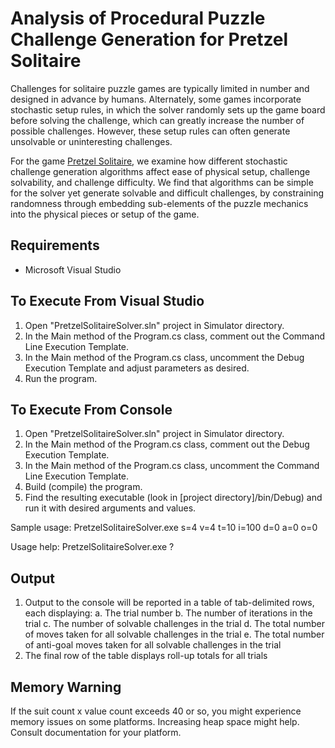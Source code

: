 # Analysis of Procedural Puzzle Challenge Generation for Pretzel Solitaire

Challenges for solitaire puzzle games are typically limited in number and designed in advance by humans. Alternately, some games incorporate stochastic setup rules, in which the solver randomly sets up the game board before solving the challenge, which can greatly increase the number of possible challenges. However, these setup rules can often generate unsolvable or uninteresting challenges. 

For the game [Pretzel Solitaire](https://pure.tue.nl/ws/files/4284803/598855.pdf), we examine how different stochastic challenge generation algorithms affect ease of physical setup, challenge solvability, and challenge difficulty.  We find that algorithms can be simple for the solver yet generate solvable and difficult challenges, by constraining randomness through embedding sub-elements of the puzzle mechanics into the physical pieces or setup of the game.

## Requirements

* Microsoft Visual Studio 

## To Execute From Visual Studio

1. Open "PretzelSolitaireSolver.sln" project in Simulator directory.
2. In the Main method of the Program.cs class, comment out the Command Line Execution Template.
3. In the Main method of the Program.cs class, uncomment the Debug Execution Template and adjust parameters as desired.
4. Run the program.

## To Execute From Console

1. Open "PretzelSolitaireSolver.sln" project in Simulator directory.
2. In the Main method of the Program.cs class, comment out the Debug Execution Template.
3. In the Main method of the Program.cs class, uncomment the Command Line Execution Template.
4. Build (compile) the program.
5. Find the resulting executable (look in [project directory]/bin/Debug) and run it with desired arguments and values.

Sample usage: PretzelSolitaireSolver.exe s=4 v=4 t=10 i=100 d=0 a=0 o=0

Usage help: PretzelSolitaireSolver.exe ?

## Output

1. Output to the console will be reported in a table of tab-delimited rows, each displaying:
    a. The trial number
    b. The number of iterations in the trial
    c. The number of solvable challenges in the trial
    d. The total number of moves taken for all solvable challenges in the trial
    e. The total number of anti-goal moves taken for all solvable challenges in the trial
2. The final row of the table displays roll-up totals for all trials

## Memory Warning

If the suit count x value count exceeds 40 or so, you might experience memory issues on some platforms.  Increasing heap space might help.  Consult documentation for your platform.
